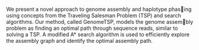 We present a novel approach to genome assembly and haplotype phasing using concepts from the Traveling Salesman Problem (TSP) and search
algorithms. Our method, called GenomeTSP, models the genome assembly problem as finding an optimal path through sequence reads, similar
to solving a TSP. A modified A* search algorithm is used to efficiently explore the assembly
graph and identify the optimal assembly path.
